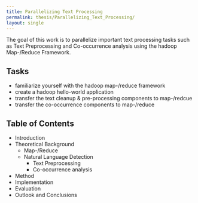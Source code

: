 ```yaml
---
title: Parallelizing Text Processing
permalink: thesis/Parallelizing_Text_Processing/
layout: single
---
```


The goal of this work is to parallelize important text processing tasks
such as Text Preprocessing and Co-occurrence analysis using the hadoop
Map-/Reduce Framework.

Tasks
-----

-   familiarize yourself with the hadoop map-/reduce framework
-   create a hadoop hello-world application
-   transfer the text cleanup & pre-processing components to map-/redcue
-   transfer the co-occurrence components to map-/reduce

Table of Contents
-----------------

-   Introduction
-   Theoretical Background
    -   Map-/Reduce
    -   Natural Language Detection
        -   Text Preprocessing
        -   Co-occurrence analysis
-   Method
-   Implementation
-   Evaluation
-   Outlook and Conclusions

